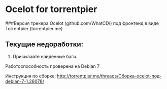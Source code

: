 Ocelot for torrentpier
==================
###Версия трекера Ocelot (github.com/WhatCD/) под фронтенд в виде Torrentpier (torrentpier.me)
## Текущие недоработки:
1) Присылайте найденные баги.

Работоспособность проверена на Debian 7 

Инструкция по сборке: http://torrentpier.me/threads/Сборка-ocelot-под-debian-7-1.26078/ 

